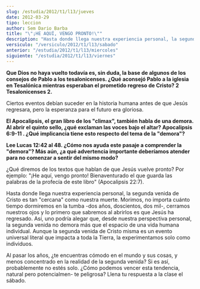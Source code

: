 ```yaml
---
slug: /estudia/2012/t1/l13/jueves
date: 2012-03-29
tipo: leccion
author: Sem Dario Barba
title: "\"¡HE AQUÍ, VENGO PRONTO!\""
description: "Hasta donde llega nuestra experiencia personal, la segunda venida de Cristo es  tan 'cercana' como nuestra muerte. Morimos, no importa cuánto tiempo  dor­miremos en la tumba -dos años, doscientos, dos mil-, cerramos nuestros ojos  y lo primero que sabremos al abrirlos es que J..."
versiculo: "/versiculo/2012/t1/l13/sabado"
anterior: "/estudia/2012/t1/l13/miercoles"
siguiente: "/estudia/2012/t1/l13/viernes"
---
```


**Que Dios no haya vuelto todavía es, sin duda, la base de algunos de los consejos de Pablo a los tesalonicenses. ¿Qué aconsejó Pablo a la iglesia en Tesalónica mientras esperaban el prometido regreso de Cristo? 2 Tesalonicenses 2.**

Ciertos eventos debían suceder en la historia humana antes de que Jesús regresara, pero la esperanza para el futuro era gloriosa.

**El Apocalipsis, el gran libro de los "climax", también habla de una demora. Al abrir el quinto sello, ¿qué exclaman las voces bajo el altar? Apocalipsis 6:9-11 . ¿Qué implicancia tiene esto respecto del tema de la "demora"?**

**Lee Lucas 12:42 al 48. ¿Cómo nos ayuda este pasaje a comprender la "demora"? Más aún, ¿a qué advertencia importante deberíamos atender para no comenzar a sentir del mismo modo?**

¿Qué diremos de los textos que hablan de que Jesús vuelve pronto? Por ejemplo: "¡He aquí, vengo pronto! Bienaventurado el que guarda las palabras de la profecía de este libro" (Apocalipsis 22:7).

Hasta donde llega nuestra experiencia personal, la segunda venida de Cristo es tan "cercana" como nuestra muerte. Morimos, no importa cuánto tiempo dor­miremos en la tumba -dos años, doscientos, dos mil-, cerramos nuestros ojos y lo primero que sabremos al abrirlos es que Jesús ha regresado. Así, uno podría alegar que, desde nuestra perspectiva personal, la segunda venida no demora más que el espacio de una vida humana individual. Aunque la segunda venida de Cristo misma es un evento universal literal que impacta a toda la Tierra, la experimentamos solo como individuos.

Al pasar los años, ¿te encuentras cómodo en el mundo y sus cosas, y menos concentrado en la realidad de la segunda venida? Si es así, probablemente no estés solo. ¿Cómo podemos vencer esta tendencia, natural pero potencialmen- te peligrosa? Llena tu respuesta a la clase el sábado.
